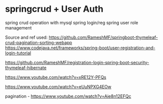 # springcrud + User Auth
spring crud operation with mysql
spring login/reg
spring user role management

Source and ref used:
https://github.com/RameshMF/springboot-thymeleaf-crud-pagination-sorting-webapp
https://www.codejava.net/frameworks/spring-boot/user-registration-and-login-tutorial

https://github.com/RameshMF/registration-login-spring-boot-security-thymeleaf-hibernate

https://www.youtube.com/watch?v=xRE12Y-PFQs

https://www.youtube.com/watch?v=eUuNPXG4EOw

pagination - https://www.youtube.com/watch?v=Aie8n12EFQc